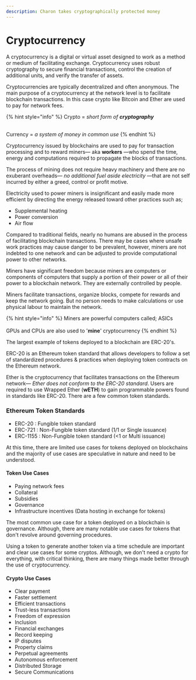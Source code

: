 ```yaml
---
description: Charon takes cryptographically protected money
---
```


# Cryptocurrency

A cryptocurrency is a digital or virtual asset designed to work as a method or medium of facilitating exchange. Cryptocurrency uses robust cryptography to secure financial transactions, control the creation of additional units, and verify the transfer of assets.&#x20;

Cryptocurrencies are typically decentralized and often anonymous. The main purpose of a cryptocurrency at the network level is to facilitate blockchain transactions. In this case crypto like Bitcoin and Ether are used to pay for network fees.

{% hint style="info" %}
Crypto = _short form of **cryptography**_

\
Currency = _a system of money in common use_
{% endhint %}

Cryptocurrency issued by blockchains are used to pay for transaction processing and to reward miners— aka **workers** —who spend the time, energy and computations required to propagate the blocks of transactions.&#x20;

The process of mining does not require heavy machinery and there are no exuberant overheads— _no additional fuel aside electricity_ —that are not self incurred by either a greed, control or profit motive.&#x20;

Electricity used to power miners is insignificant and easily made more efficient by directing the energy released toward other practices such as;&#x20;

* Supplemental heating&#x20;
* Power conversion
* Air flow

Compared to traditional fields, nearly no humans are abused in the process of facilitating blockchain transactions. There may be cases where unsafe work practices may cause danger to be prevalent, however, miners are not indebted to one network and can be adjusted to provide computational power to other networks.&#x20;

Miners have significant freedom because miners are computers or components of computers that supply a portion of their power or all of their power to a blockchain network. They are externally controlled by people.

Miners facilitate transactions, organize blocks, compete for rewards and keep the network going. But no person needs to make calculations or use physical labour to maintain the network.

{% hint style="info" %}
Miners are powerful computers called; ASICs\
\
GPUs and CPUs are also used to '**mine**' cryptocurrency
{% endhint %}

The largest example of tokens deployed to a blockchain are ERC-20's.

ERC-20 is an Ethereum token standard that allows developers to follow a set of standardized procedures & practices when deploying token contracts on the Ethereum network.

Ether is the cryptocurrency that facilitates transactions on the Ethereum network— _Ether does not conform to the ERC-20 standard_. Users are required to use Wrapped Ether (**wETH**) to gain programmable powers found in standards like ERC-20. There are a few common token standards.

### Ethereum Token Standards

* ERC-20 : Fungible token standard
* ERC-721 : Non-Fungible token standard (1/1 or Single issuance)
* ERC-1155 : Non-Fungible token standard (<1 or Multi issuance)

At this time, there are limited use cases for tokens deployed on blockchains and the majority of use cases are speculative in nature and need to be understood.

#### Token Use Cases

* Paying network fees
* Collateral
* Subsidies
* Governance
* Infrastructure incentives (Data hosting in exchange for tokens)

The most common use case for a token deployed on a blockchain is governance. Although, there are many notable use cases for tokens that don't revolve around governing procedures.

Using a token to generate another token via a time schedule are important and clear use cases for some cryptos. Although, we don't need a crypto for everything, with critical thinking, there are many things made better through the use of cryptocurrency.

#### Crypto Use Cases

* Clear payment
* Faster settlement
* Efficient transactions
* Trust-less transactions
* Freedom of expression
* Inclusion
* Financial exchanges
* Record keeping
* IP disputes
* Property claims
* Perpetual agreements
* Autonomous enforcement
* Distributed Storage
* Secure Communications
